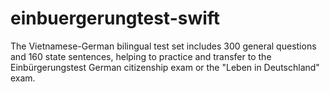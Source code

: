 # einbuergerungtest-swift

The Vietnamese-German bilingual test set includes 300 general questions and 160 state sentences, helping to practice and transfer to the Einbürgerungstest German citizenship exam or the "Leben in Deutschland" exam.

